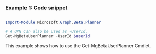 ### Example 1: Code snippet

```powershell

Import-Module Microsoft.Graph.Beta.Planner

# A UPN can also be used as -UserId.
Get-MgBetaUserPlanner -UserId $userId

```
This example shows how to use the Get-MgBetaUserPlanner Cmdlet.

